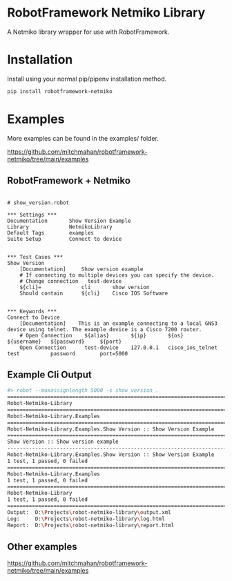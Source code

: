 # RobotFramework Netmiko Library

A Netmiko library wrapper for use with RobotFramework.

# Installation

Install using your normal pip/pipenv installation method.

```bash
pip install robotframework-netmiko
```

# Examples

More examples can be found in the examples/ folder.

https://github.com/mitchmahan/robotframework-netmiko/tree/main/examples

## RobotFramework + Netmiko

```robotframework

# show_version.robot

*** Settings ***
Documentation       Show Version Example
Library             NetmikoLibrary
Default Tags        examples
Suite Setup         Connect to device


*** Test Cases ***
Show Version
    [Documentation]     Show version example
    # If connecting to multiple devices you can specify the device.
    # Change connection   test-device
    ${cli}=             cli       show version
    Should contain      ${cli}    Cisco IOS Software


*** Keywords ***
Connect to Device
    [Documentation]    This is an example connecting to a local GNS3 device using telnet. The example device is a Cisco 7200 router.
    # Open Connection    ${alias}       ${ip}       ${os}               ${username}   ${password}     ${port}
    Open Connection      test-device    127.0.0.1   cisco_ios_telnet    test          password        port=5000
```

## Example Cli Output

```bash
#> robot --maxassignlength 5000 -s show_version .
==============================================================================
Robot-Netmiko-Library
==============================================================================
Robot-Netmiko-Library.Examples
==============================================================================
Robot-Netmiko-Library.Examples.Show Version :: Show Version Example
==============================================================================
Show Version :: Show version example                                  | PASS |
------------------------------------------------------------------------------
Robot-Netmiko-Library.Examples.Show Version :: Show Version Example   | PASS |
1 test, 1 passed, 0 failed
==============================================================================
Robot-Netmiko-Library.Examples                                        | PASS |
1 test, 1 passed, 0 failed
==============================================================================
Robot-Netmiko-Library                                                 | PASS |
1 test, 1 passed, 0 failed
==============================================================================
Output:  D:\Projects\robot-netmiko-library\output.xml
Log:     D:\Projects\robot-netmiko-library\log.html
Report:  D:\Projects\robot-netmiko-library\report.html
```

## Other examples

https://github.com/mitchmahan/robotframework-netmiko/tree/main/examples